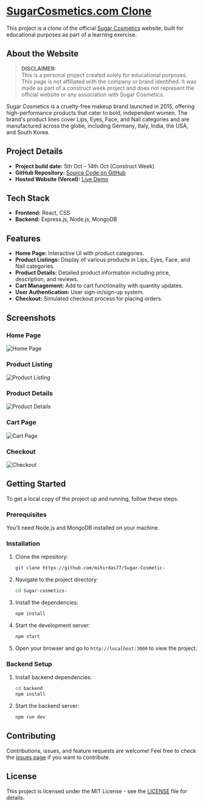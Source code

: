 # [SugarCosmetics.com Clone](https://in.sugarcosmetics.com/)

This project is a clone of the official [Sugar Cosmetics](https://in.sugarcosmetics.com/) website, built for educational purposes as part of a learning exercise. 

## About the Website

> **DISCLAIMER:**  
> This is a personal project created solely for educational purposes. This page is not affiliated with the company or brand identified. It was made as part of a construct week project and does not represent the official website or any association with Sugar Cosmetics.

Sugar Cosmetics is a cruelty-free makeup brand launched in 2015, offering high-performance products that cater to bold, independent women. The brand's product lines cover Lips, Eyes, Face, and Nail categories and are manufactured across the globe, including Germany, Italy, India, the USA, and South Korea.

## Project Details

- **Project build date:** 5th Oct - 14th Oct (Construct Week)
- **GitHub Repository:** [Source Code on GitHub](https://github.com/mihirdas77/Sugar-Cosmetics-)
- **Hosted Website (Vercel):** [Live Demo](https://sugar-cosmetics-clone-sand.vercel.app/)

## Tech Stack

- **Frontend:** React, CSS
- **Backend:** Express.js, Node.js, MongoDB

## Features

- **Home Page:** Interactive UI with product categories.
- **Product Listings:** Display of various products in Lips, Eyes, Face, and Nail categories.
- **Product Details:** Detailed product information including price, description, and reviews.
- **Cart Management:** Add to cart functionality with quantity updates.
- **User Authentication:** User sign-in/sign-up system.
- **Checkout:** Simulated checkout process for placing orders.

## Screenshots

### Home Page
![Home Page](https://miro.medium.com/max/1400/1*Tmf2OG61QbwoMycMjz0kzQ.png)

### Product Listing
![Product Listing](https://miro.medium.com/max/1400/1*HwzbA8qMmBwWZ1kZLCvukg.png)

### Product Details
![Product Details](https://miro.medium.com/max/1400/1*PfWNFHzzIXNfUv2DV7ZKVA.png)

### Cart Page
![Cart Page](https://miro.medium.com/max/1400/1*BTq1ZjKtB_8c_RAWSenlVw.png)

### Checkout
![Checkout](https://miro.medium.com/max/1400/1*hSSJqdOsXDIapGBzG3TDIg.png)

## Getting Started

To get a local copy of the project up and running, follow these steps.

### Prerequisites

You’ll need Node.js and MongoDB installed on your machine.

### Installation

1. Clone the repository:
   ```bash
   git clone https://github.com/mihirdas77/Sugar-Cosmetic-
   ```

2. Navigate to the project directory:
   ```bash
   cd Sugar-cosmetics-
   ```

3. Install the dependencies:
   ```bash
   npm install
   ```

4. Start the development server:
   ```bash
   npm start
   ```

5. Open your browser and go to `http://localhost:3000` to view the project.

### Backend Setup

1. Install backend dependencies:
   ```bash
   cd backend
   npm install
   ```

2. Start the backend server:
   ```bash
   npm run dev
   ```

## Contributing

Contributions, issues, and feature requests are welcome! Feel free to check the [issues page](https://github.com/mihirdas77/Sugar-Cosmetic-/issues) if you want to contribute.

## License

This project is licensed under the MIT License - see the [LICENSE](LICENSE) file for details.

